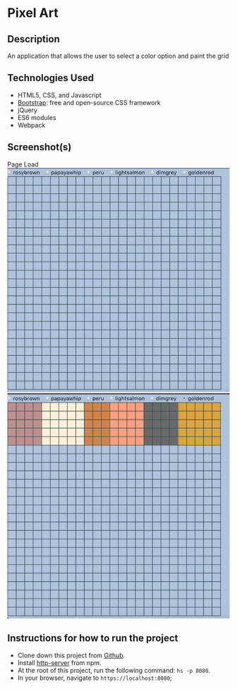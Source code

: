 # Pixel Art

## Description

An application that allows the user to select a color option and paint the grid

## Technologies Used

* HTML5, CSS, and Javascript
* [Bootstrap](https://getbootstrap.com/): free and open-source CSS framework
* jQuery
* ES6 modules
* Webpack


## Screenshot(s)

Page Load
![On Page Load](https://raw.githubusercontent.com/aclai4067/pixel-art/master/screenshots/pixel-grid-load.png)
![Colors Selected](https://raw.githubusercontent.com/aclai4067/pixel-art/master/screenshots/pixel-grid-selection.png)


## Instructions for how to run the project

* Clone down this project from [Github](https://github.com/aclai4067/pixel-art).
* Install [http-server](https://www.npmjs.com/package/http-server) from npm.
* At the root of this project, run the following command: `hs -p 8080`.
* In your browser, navigate to `https://localhost:8080`;